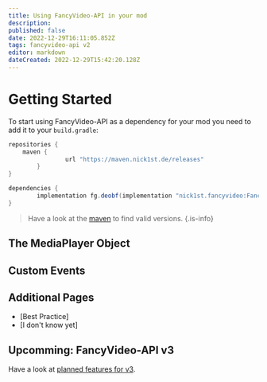 ```yaml
---
title: Using FancyVideo-API in your mod
description: 
published: false
date: 2022-12-29T16:11:05.852Z
tags: fancyvideo-api v2
editor: markdown
dateCreated: 2022-12-29T15:42:20.128Z
---
```


# Getting Started
To start using FancyVideo-API as a dependency for your mod you need to add it to your `build.gradle`:

```groovy
repositories {
  	maven {
				url "https://maven.nick1st.de/releases"
		}
}

dependencies {
		implementation fg.deobf(implementation "nick1st.fancyvideo:FancyVideo-API-${project.fv_mc_version}:${project.fv_version}")
}
```

> Have a look at the [maven](https://maven.nick1st.de/#/releases/nick1st/fancyvideo) to find valid versions.
{.is-info}

## The MediaPlayer Object

## Custom Events

## Additional Pages
- [Best Practice]
- [I don't know yet]

## Upcomming: FancyVideo-API v3
Have a look at [planned features for v3](/FancyVideo-API/v2/Developers/Upcoming).